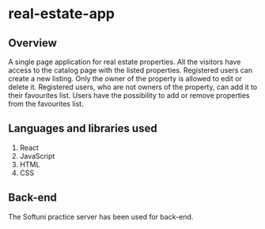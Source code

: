 # real-estate-app

## Overview
A single page application for real estate properties. All the visitors have access to the catalog page with the listed properties. Registered users can create a new listing. Only the owner of the property is allowed to edit or delete it. Registered users, who are not owners of the property, can add it to their favourites list. Users have the possibility to add or remove properties from the favourites list. 

## Languages and libraries used

1. React
2. JavaScript
2. HTML
3. CSS

## Back-end

The Softuni practice server has been used for back-end. 

